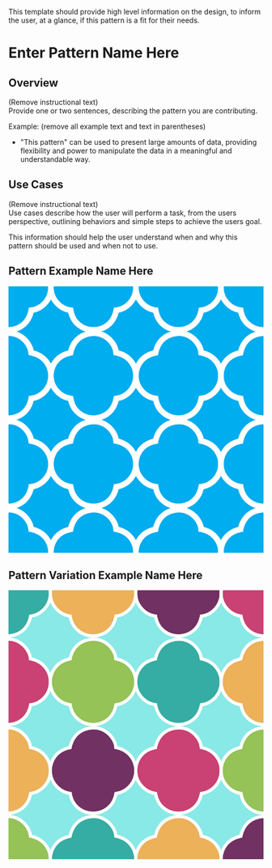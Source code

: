 This template should provide high level information on the design, to inform the user, at a glance, if this pattern is a fit for their needs.

# Enter Pattern Name Here


## Overview

(Remove instructional text)  
Provide one or two sentences, describing the pattern you are contributing.

Example: (remove all example text and text in parentheses)
* "This pattern" can be used to present large amounts of data, providing flexibility and power to manipulate the data in a meaningful and understandable way.



## Use Cases

(Remove instructional text)  
Use cases describe how the user will perform a task, from the users perspective, outlining behaviors and simple steps to achieve the users goal.

This information should help the user understand when and why this pattern should be used and when not to use.



## Pattern Example Name Here
![Title of image](img/image-name-goes-here.jpg)

## Pattern Variation Example Name Here
![Title of image 2](img/image-name-goes-here-2.jpg)

